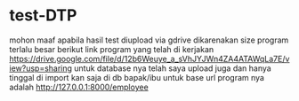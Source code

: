 # test-DTP
mohon maaf apabila hasil test diupload via gdrive dikarenakan size program terlalu besar
berikut link program yang telah di kerjakan https://drive.google.com/file/d/12b6Weuye_a_sVhJYJWn4ZA4ATAWqLa7E/view?usp=sharing
untuk database nya telah saya upload juga dan hanya tinggal di import kan saja di db bapak/ibu
untuk base url program nya adalah http://127.0.0.1:8000/employee
